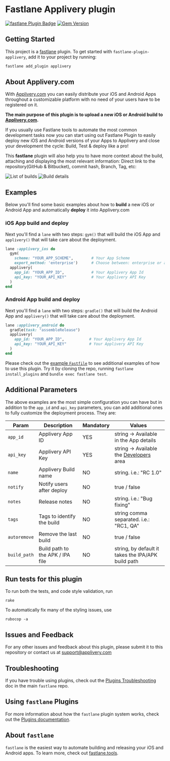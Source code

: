 # Fastlane Applivery plugin

[![fastlane Plugin Badge](https://rawcdn.githack.com/fastlane/fastlane/master/fastlane/assets/plugin-badge.svg)](https://rubygems.org/gems/fastlane-plugin-applivery)
[![Gem Version](https://badge.fury.io/rb/fastlane-plugin-applivery.svg)](https://badge.fury.io/rb/fastlane-plugin-applivery)

## Getting Started

This project is a [fastlane](https://github.com/fastlane/fastlane) plugin. To get started with `fastlane-plugin-applivery`, add it to your project by running:

```bash
fastlane add_plugin applivery
```

## About Applivery.com

With [Applivery.com](https://www.applivery.com) you can easily distribute your iOS and Android Apps throughout a customizable platform with no need of your users have to be registered on it.

**The main purpose of this plugin is to upload a new iOS or Android build to [Applivery.com](https://www.applivery.com).**

If you usually use Fastlane tools to automate the most common development tasks now you can start using out Fastlane Plugin to easily deploy new iOS and Android versions of your Apps to Applivery and close your development the cycle: Build, Test & deploy like a pro!

This **fastlane** plugin will also help you to have more context about the build, attaching and displaying the most relevant information: Direct link to the repository(GitHub & Bitbucket), commit hash, Branch, Tag, etc:

![List of builds](http://www.applivery.com/wp-content/uploads/2016/08/BuildsList.png)
![Build details](http://www.applivery.com/wp-content/uploads/2016/08/BuilInfo.png)

## Examples

Below you'll find some basic examples about how to **build** a new iOS or Android App and automatically **deploy** it into Applivery.com

### iOS App build and deploy
Next you'll find a `lane` with two steps: `gym()` that will build the iOS App and `applivery()` that will take care about the deployment.
```ruby
lane :applivery_ios do
  gym(
    scheme: "YOUR_APP_SCHEME",        # Your App Scheme
    export_method: 'enterprise')      # Choose between: enterprise or ad-hoc
  applivery(
    app_id: "YOUR_APP_ID",            # Your Applivery App Id
    api_key: "YOUR_API_KEY"           # Your Applivery API Key
  )
end
```
### Android App build and deploy
Next you'll find a `lane` with two steps: `gradle()` that will build the Android App and `applivery()` that will take care about the deployment.
```ruby
lane :applivery_android do
  gradle(task: "assembleRelease")
  applivery(
    app_id: "YOUR_APP_ID",           # Your Applivery App Id
    api_key: "YOUR_API_KEY"          # Your Applivery API Key
  )
end
```
Please check out the [example `Fastfile`](fastlane/Fastfile) to see additional examples of how to use this plugin. Try it by cloning the repo, running `fastlane install_plugins` and `bundle exec fastlane test`. 

## Additional Parameters
The above examples are the most simple configuration you can have but in addition to the `app_id` and `api_key` parameters, you can add additional ones to fully customize the deployment process. They are:

| Param       | Description                 | Mandatory | Values       |
|-------------|-----------------------------|-----------|--------------|
| `app_id`    | Applivery App ID            | YES       | string -> Available in the App details |
| `api_key`   | Applivery API Key           | YES       | string -> Available the [Developers](https://dashboard.applivery.com/dashboard/developers) area       |
| `name`      | Applivery Build name        | NO        | string. i.e.: "RC 1.0"       |
| `notify`    | Notify users after deploy   | NO        | true / false |
| `notes`     | Release notes               | NO        | string. i.e.: "Bug fixing"       |
| `tags`      | Tags to identify the build  | NO        | string comma separated. i.e.: "RC1, QA" |
| `autoremove`| Remove the last build       | NO        | true / false |
| `build_path`| Build path to the APK / IPA file  | NO  | string, by default it takes the IPA/APK build path |

## Run tests for this plugin

To run both the tests, and code style validation, run

```
rake
```

To automatically fix many of the styling issues, use 
```
rubocop -a
```

## Issues and Feedback

For any other issues and feedback about this plugin, please submit it to this repository or contact us at [support@applivery.com](mailto:support@applivery.com)

## Troubleshooting

If you have trouble using plugins, check out the [Plugins Troubleshooting](https://github.com/fastlane/fastlane/blob/master/fastlane/docs/PluginsTroubleshooting.md) doc in the main `fastlane` repo.

## Using `fastlane` Plugins

For more information about how the `fastlane` plugin system works, check out the [Plugins documentation](https://github.com/fastlane/fastlane/blob/master/fastlane/docs/Plugins.md).

## About `fastlane`

`fastlane` is the easiest way to automate building and releasing your iOS and Android apps. To learn more, check out [fastlane.tools](https://fastlane.tools).

